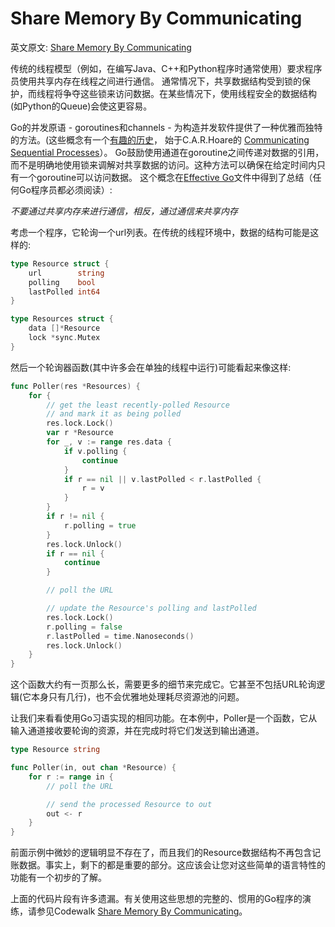 # Share Memory By Communicating


英文原文: [Share Memory By Communicating](https://go.dev/blog/codelab-share)

传统的线程模型（例如，在编写Java、C++和Python程序时通常使用）要求程序员使用共享内存在线程之间进行通信。
通常情况下，共享数据结构受到锁的保护，而线程将争夺这些锁来访问数据。在某些情况下，使用线程安全的数据结构(如Python的Queue)会使这更容易。

Go的并发原语 - goroutines和channels - 为构造并发软件提供了一种优雅而独特的方法。(这些概念有一个[有趣的历史](https://swtch.com/~rsc/thread/)，
始于C.A.R.Hoare的 [Communicating Sequential Processes](http://www.usingcsp.com/)）。
Go鼓励使用通道在goroutine之间传递对数据的引用，而不是明确地使用锁来调解对共享数据的访问。这种方法可以确保在给定时间内只有一个goroutine可以访问数据。
这个概念在[Effective Go](https://go.dev/doc/effective_go.html)文件中得到了总结（任何Go程序员都必须阅读）:

*不要通过共享内存来进行通信，相反，通过通信来共享内存*

考虑一个程序，它轮询一个url列表。在传统的线程环境中，数据的结构可能是这样的:
```go
type Resource struct {
    url        string
    polling    bool
    lastPolled int64
}

type Resources struct {
    data []*Resource
    lock *sync.Mutex
}
```

然后一个轮询器函数(其中许多会在单独的线程中运行)可能看起来像这样:
```go
func Poller(res *Resources) {
    for {
        // get the least recently-polled Resource
        // and mark it as being polled
        res.lock.Lock()
        var r *Resource
        for _, v := range res.data {
            if v.polling {
                continue
            }
            if r == nil || v.lastPolled < r.lastPolled {
                r = v
            }
        }
        if r != nil {
            r.polling = true
        }
        res.lock.Unlock()
        if r == nil {
            continue
        }

        // poll the URL

        // update the Resource's polling and lastPolled
        res.lock.Lock()
        r.polling = false
        r.lastPolled = time.Nanoseconds()
        res.lock.Unlock()
    }
}

```

这个函数大约有一页那么长，需要更多的细节来完成它。它甚至不包括URL轮询逻辑(它本身只有几行)，也不会优雅地处理耗尽资源池的问题。

让我们来看看使用Go习语实现的相同功能。在本例中，Poller是一个函数，它从输入通道接收要轮询的资源，并在完成时将它们发送到输出通道。
```go
type Resource string

func Poller(in, out chan *Resource) {
    for r := range in {
        // poll the URL

        // send the processed Resource to out
        out <- r
    }
}
```

前面示例中微妙的逻辑明显不存在了，而且我们的Resource数据结构不再包含记账数据。事实上，剩下的都是重要的部分。这应该会让您对这些简单的语言特性的功能有一个初步的了解。

上面的代码片段有许多遗漏。有关使用这些思想的完整的、惯用的Go程序的演练，请参见Codewalk [Share Memory By Communicating](https://go.dev/doc/codewalk/sharemem/)。




